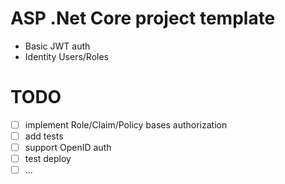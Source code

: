 # ASP .Net Core project template
 - Basic JWT auth
 - Identity Users/Roles


# TODO

 - [ ] implement Role/Claim/Policy bases authorization
 - [ ] add tests
 - [ ] support OpenID auth
 - [ ] test deploy
 - [ ] ...
